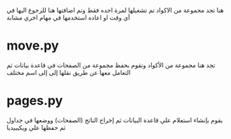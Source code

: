 هنا تجد مجموعة من  الاكواد تم تشغيلها لمرة احده فقط وتم اضافتها هنا للرجوع اليها في أي وقت او اعاده استخدمها في مهام اخري مشابة


# move.py
تجد هنا مجموعة من  الأكواد وتقوم بحفظ مجموعة من  الصفحات في قاعدة بيانات ثم التعامل معها عن طريق نقلها إلى إلى اسم مختلف

# pages.py
يقوم بإنشاء استعلام علي قاعدة البيانات ثم إخراج الناتج (الصفحات) ووضعها في جداول ثم حفظها علي ويكيبيديا